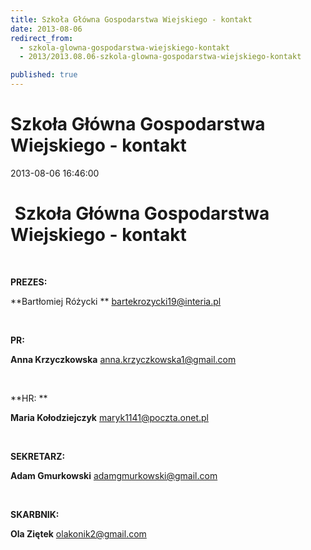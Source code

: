 ```yaml
---
title: Szkoła Główna Gospodarstwa Wiejskiego - kontakt
date: 2013-08-06
redirect_from: 
  - szkola-glowna-gospodarstwa-wiejskiego-kontakt
  - 2013/2013.08.06-szkola-glowna-gospodarstwa-wiejskiego-kontakt

published: true
---
```




# Szkoła Główna Gospodarstwa Wiejskiego - kontakt

<time>2013-08-06 16:46:00</time>


#  Szkoła Główna Gospodarstwa Wiejskiego - kontakt

 


**PREZES:**


**Bartłomiej Różycki **
bartekrozycki19@interia.pl


 


**PR:**


**Anna Krzyczkowska**
anna.krzyczkowska1@gmail.com


 


**HR: **


**Maria Kołodziejczyk**
maryk1141@poczta.onet.pl


 


**SEKRETARZ:**


**Adam Gmurkowski**
adamgmurkowski@gmail.com


 


**SKARBNIK:**


**Ola Ziętek**
olakonik2@gmail.com


 


 


<!--{{json:{"created_date":"2013-08-06 16:46:00","publish_down":"0000-00-00 00:00:00","id":"5281"}}}-->
